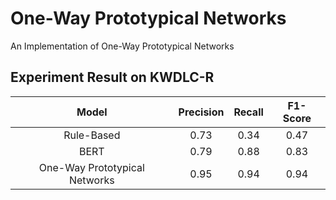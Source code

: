 # One-Way Prototypical Networks
An Implementation of One-Way Prototypical Networks

## Experiment Result on KWDLC-R
|    Model               |  Precision  |    Recall    |   F1-Score   |
|:----------------------:|:-----------:|:------------:|:------------:|
|       Rule-Based        |      0.73       |       0.34      |     0.47      |
|         BERT            |      0.79       |      0.88        |       0.83       |
| One-Way Prototypical Networks|      0.95      |       0.94       |        0.94      |
